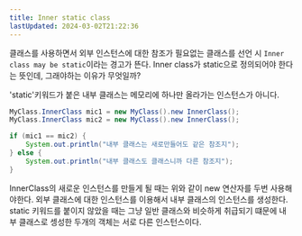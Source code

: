```yaml
---
title: Inner static class
lastUpdated: 2024-03-02T21:22:36
---
```


클래스를 사용하면서 외부 인스턴스에 대한 참조가 필요없는 클래스를 선언 시 `Inner class may be static`이라는 경고가 뜬다. Inner class가 static으로 정의되어야 한다는 뜻인데, 그래야하는 이유가 무엇일까?

'static'키워드가 붙은 내부 클래스는 메모리에 하나만 올라가는 인스턴스가 아니다.

```java
MyClass.InnerClass mic1 = new MyClass().new InnerClass();
MyClass.InnerClass mic2 = new MyClass().new InnerClass();

if (mic1 == mic2) {
    System.out.println("내부 클래스는 새로만들어도 같은 참조지");
} else {
    System.out.println("내부 클래스도 클래스니까 다른 참조지");
}
```

InnerClass의 새로운 인스턴스를 만들게 될 때는 위와 같이 new 연산자를 두번 사용해야한다. 외부 클래스에 대한 인스턴스를 이용해서 내부 클래스의 인스턴스를 생성한다. static 키워드를 붙이지 않았을 때는 그냥 일반 클래스와 비슷하게 취급되기 떄문에 내부 클래스로 셍성한 두개의 객체는 서로 다른 인스턴스이다.
